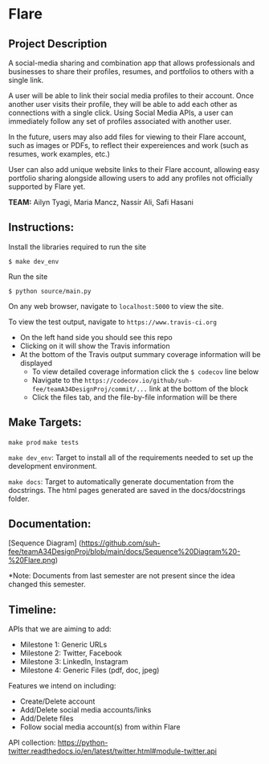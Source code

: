 Flare
=====

## Project Description

A social-media sharing and combination app that allows professionals and businesses to share their profiles, resumes, and portfolios to others with a single link.

A user will be able to link their social media profiles to their account. Once another user visits their profile, they will be able to add each other as connections with a single click. Using Social Media APIs, a user can immediately follow any set of profiles associated with another user.

In the future, users may also add files for viewing to their Flare account, such as images or PDFs, to reflect their expereiences and work (such as resumes, work examples, etc.)

User can also add unique website links to their Flare account, allowing easy portfolio sharing alongside allowing users to add any profiles not officially supported by Flare yet.

**TEAM:** Ailyn Tyagi, Maria Mancz, Nassir Ali, Safi Hasani

## Instructions:
Install the libraries required to run the site

    $ make dev_env
    
Run the site

    $ python source/main.py
    
On any web browser, navigate to `localhost:5000` to view the site.

To view the test output, navigate to `https://www.travis-ci.org`
+ On the left hand side you should see this repo
+ Clicking on it will show the Travis information 
+ At the bottom of the Travis output summary coverage information will be displayed
    + To view detailed coverage information click the `$ codecov` line below
    + Navigate to the `https://codecov.io/github/suh-fee/teamA34DesignProj/commit/...` link at the bottom of the block
    + Click the files tab, and the file-by-file information will be there

## Make Targets:
`make prod`
`make tests`

`make dev_env`: Target to install all of the requirements needed to set up the development environment.

`make docs`: Target to automatically generate documentation from the docstrings. The html pages generated are saved in the docs/docstrings folder.


## Documentation:
[Sequence Diagram] (https://github.com/suh-fee/teamA34DesignProj/blob/main/docs/Sequence%20Diagram%20-%20Flare.png)

*Note: Documents from last semester are not present since the idea changed this semester.

## Timeline:
APIs that we are aiming to add:
- Milestone 1: Generic URLs
- Milestone 2: Twitter, Facebook
- Milestone 3: LinkedIn, Instagram
- Milestone 4: Generic Files (pdf, doc, jpeg)

Features we intend on including:
- Create/Delete account
- Add/Delete social media accounts/links
- Add/Delete files
- Follow social media account(s) from within Flare

API collection:
https://python-twitter.readthedocs.io/en/latest/twitter.html#module-twitter.api

